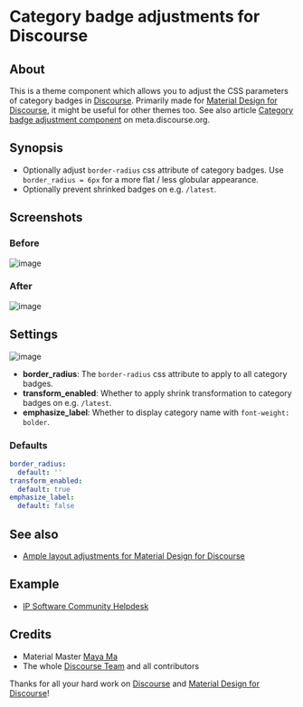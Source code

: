 # Category badge adjustments for Discourse

## About
This is a theme component which allows you to adjust
the CSS parameters of category badges in [Discourse].
Primarily made for [Material Design for Discourse],
it might be useful for other themes too.
See also article [Category badge adjustment component] on meta.discourse.org.

## Synopsis
- Optionally adjust `border-radius` css attribute of category badges.
  Use `border_radius = 6px` for a more flat / less globular appearance.
- Optionally prevent shrinked badges on e.g. `/latest`.

## Screenshots
### Before
![image](https://meta-s3-cdn.freetls.fastly.net/original/3X/0/a/0a73aec62ca1c53aca9aaafba3450b7ff99b1977.png)
### After
![image](https://meta-s3-cdn.freetls.fastly.net/original/3X/0/e/0ef28f3c081d31e5aefbc5411636b62701133b95.png)

## Settings
![image](https://meta-s3-cdn.freetls.fastly.net/original/3X/7/7/7787d538bb00c4f8033bef95993e25df0c48f035.png)
- **border_radius**:
  The `border-radius` css attribute to apply to all category badges.
- **transform_enabled**:
  Whether to apply shrink transformation to category badges on e.g. `/latest`.
- **emphasize_label**:
  Whether to display category name with `font-weight: bolder`.

### Defaults
```yaml
border_radius:
  default: ''
transform_enabled:
  default: true
emphasize_label:
  default: false
```

## See also
- [Ample layout adjustments for Material Design for Discourse]

## Example
- [IP Software Community Helpdesk]

## Credits
- Material Master [Maya Ma]
- The whole [Discourse Team] and all contributors

Thanks for all your hard work on [Discourse] and [Material Design for Discourse]!

[Discourse]: https://discourse.org
[Material Design for Discourse]: https://github.com/Daemonite/discourse-material-theme
[Maya Ma]: https://github.com/sesemaya
[Discourse Team]: https://www.discourse.org/team
[IP Software Community Helpdesk]: https://meta.ip-tools.org/

[Category badge adjustment component]: https://meta.discourse.org/t/category-badge-adjustment-component/106366
[Ample layout adjustments for Material Design for Discourse]: https://github.com/ip-tools/discourse-material-theme-ample
